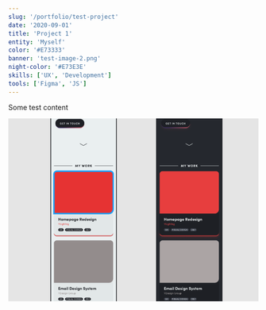 ```yaml
---
slug: '/portfolio/test-project'
date: '2020-09-01'
title: 'Project 1'
entity: 'Myself'
color: '#E73333'
banner: 'test-image-2.png'
night-color: '#E73E3E'
skills: ['UX', 'Development']
tools: ['Figma', 'JS']
---
```


Some test content

![Test Body Image](test-image.png)
